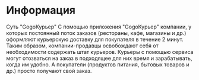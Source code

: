 # Информация


Суть "GogoКурьер"
С помощью приложения "GogoКурьер" компании, у которых постоянный поток заказов (рестораны, кафе, магазины и др.) оформляют курьерскую доставку для покупателя в течение 2 минут. Таким образом, компании-продавцы освобождают себя от необходимости содержать штат курьеров. Курьеры с помощью сервиса могут отозваться на заказ в подходящее для них время и зарабатывать, когда им удобно. А покупатели (продуктов питания, бытовых товаров и др.) просто получают свой заказ.
